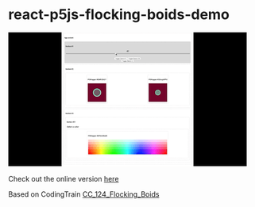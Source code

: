 # react-p5js-flocking-boids-demo

![alt application screenshot](https://github.com/atorov/react-hooks-p5js/blob/master/src/assets/demo/screencast.gif)

Check out the online version [here](http://react-p5js-flocking-boids-demo.surge.sh/)

Based on CodingTrain [CC_124_Flocking_Boids](https://github.com/CodingTrain/website/tree/master/CodingChallenges/CC_124_Flocking_Boids)
